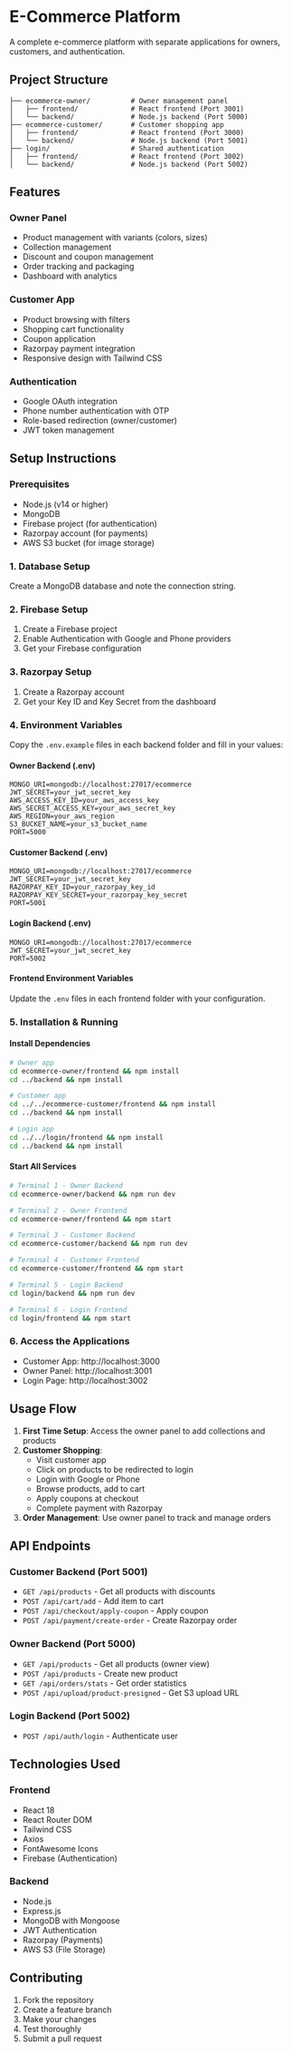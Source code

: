 # E-Commerce Platform

A complete e-commerce platform with separate applications for owners, customers, and authentication.

## Project Structure

```
├── ecommerce-owner/          # Owner management panel
│   ├── frontend/             # React frontend (Port 3001)
│   └── backend/              # Node.js backend (Port 5000)
├── ecommerce-customer/       # Customer shopping app
│   ├── frontend/             # React frontend (Port 3000)
│   └── backend/              # Node.js backend (Port 5001)
├── login/                    # Shared authentication
│   ├── frontend/             # React frontend (Port 3002)
│   └── backend/              # Node.js backend (Port 5002)
```

## Features

### Owner Panel
- Product management with variants (colors, sizes)
- Collection management
- Discount and coupon management
- Order tracking and packaging
- Dashboard with analytics

### Customer App
- Product browsing with filters
- Shopping cart functionality
- Coupon application
- Razorpay payment integration
- Responsive design with Tailwind CSS

### Authentication
- Google OAuth integration
- Phone number authentication with OTP
- Role-based redirection (owner/customer)
- JWT token management

## Setup Instructions

### Prerequisites
- Node.js (v14 or higher)
- MongoDB
- Firebase project (for authentication)
- Razorpay account (for payments)
- AWS S3 bucket (for image storage)

### 1. Database Setup
Create a MongoDB database and note the connection string.

### 2. Firebase Setup
1. Create a Firebase project
2. Enable Authentication with Google and Phone providers
3. Get your Firebase configuration

### 3. Razorpay Setup
1. Create a Razorpay account
2. Get your Key ID and Key Secret from the dashboard

### 4. Environment Variables
Copy the `.env.example` files in each backend folder and fill in your values:

#### Owner Backend (.env)
```
MONGO_URI=mongodb://localhost:27017/ecommerce
JWT_SECRET=your_jwt_secret_key
AWS_ACCESS_KEY_ID=your_aws_access_key
AWS_SECRET_ACCESS_KEY=your_aws_secret_key
AWS_REGION=your_aws_region
S3_BUCKET_NAME=your_s3_bucket_name
PORT=5000
```

#### Customer Backend (.env)
```
MONGO_URI=mongodb://localhost:27017/ecommerce
JWT_SECRET=your_jwt_secret_key
RAZORPAY_KEY_ID=your_razorpay_key_id
RAZORPAY_KEY_SECRET=your_razorpay_key_secret
PORT=5001
```

#### Login Backend (.env)
```
MONGO_URI=mongodb://localhost:27017/ecommerce
JWT_SECRET=your_jwt_secret_key
PORT=5002
```

#### Frontend Environment Variables
Update the `.env` files in each frontend folder with your configuration.

### 5. Installation & Running

#### Install Dependencies
```bash
# Owner app
cd ecommerce-owner/frontend && npm install
cd ../backend && npm install

# Customer app
cd ../../ecommerce-customer/frontend && npm install
cd ../backend && npm install

# Login app
cd ../../login/frontend && npm install
cd ../backend && npm install
```

#### Start All Services
```bash
# Terminal 1 - Owner Backend
cd ecommerce-owner/backend && npm run dev

# Terminal 2 - Owner Frontend
cd ecommerce-owner/frontend && npm start

# Terminal 3 - Customer Backend
cd ecommerce-customer/backend && npm run dev

# Terminal 4 - Customer Frontend
cd ecommerce-customer/frontend && npm start

# Terminal 5 - Login Backend
cd login/backend && npm run dev

# Terminal 6 - Login Frontend
cd login/frontend && npm start
```

### 6. Access the Applications
- Customer App: http://localhost:3000
- Owner Panel: http://localhost:3001
- Login Page: http://localhost:3002

## Usage Flow

1. **First Time Setup**: Access the owner panel to add collections and products
2. **Customer Shopping**: 
   - Visit customer app
   - Click on products to be redirected to login
   - Login with Google or Phone
   - Browse products, add to cart
   - Apply coupons at checkout
   - Complete payment with Razorpay
3. **Order Management**: Use owner panel to track and manage orders

## API Endpoints

### Customer Backend (Port 5001)
- `GET /api/products` - Get all products with discounts
- `POST /api/cart/add` - Add item to cart
- `POST /api/checkout/apply-coupon` - Apply coupon
- `POST /api/payment/create-order` - Create Razorpay order

### Owner Backend (Port 5000)
- `GET /api/products` - Get all products (owner view)
- `POST /api/products` - Create new product
- `GET /api/orders/stats` - Get order statistics
- `POST /api/upload/product-presigned` - Get S3 upload URL

### Login Backend (Port 5002)
- `POST /api/auth/login` - Authenticate user

## Technologies Used

### Frontend
- React 18
- React Router DOM
- Tailwind CSS
- Axios
- FontAwesome Icons
- Firebase (Authentication)

### Backend
- Node.js
- Express.js
- MongoDB with Mongoose
- JWT Authentication
- Razorpay (Payments)
- AWS S3 (File Storage)

## Contributing

1. Fork the repository
2. Create a feature branch
3. Make your changes
4. Test thoroughly
5. Submit a pull request

